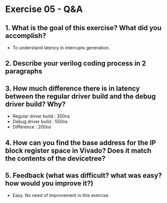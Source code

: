# Exercise 05 - Q&A

## 1. What is the goal of this exercise? What did you accomplish?
- To understand latency in interrupts generation.  

## 2. Describe your verilog coding process in 2 paragraphs

## 3. How much difference there is in latency between the regular driver build and the debug driver build? Why?
- Regular driver build : 350ns
- Debug driver build : 550ns
- Difference : 200ns 

## 4. How can you find the base address for the IP block register space in Vivado? Does it match the contents of the devicetree?

## 5. Feedback (what was difficult? what was easy? how would you improve it?)
- Easy. No need of improvement in this exercise.